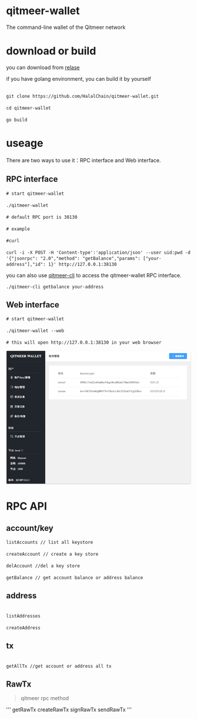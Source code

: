 # qitmeer-wallet
The command-line wallet of the Qitmeer network


# download or build

you can download from [relase](https://github.com/HalalChain/qitmeer-wallet/releases)

if you have golang environment, you can build it by yourself

```

git clone https://github.com/HalalChain/qitmeer-wallet.git

cd qitmeer-wallet

go build

```

# useage

There are two ways to use it：RPC interface and Web interface.


## RPC interface

```
# start qitmeer-wallet

./qitmeer-wallet

# default RPC port is 38130

# example

#curl

curl -i -X POST -H 'Content-type':'application/json' --user uid:pwd -d '{"jsonrpc": "2.0","method": "getBalance","params": ["your-address"],"id": 1}' http://127.0.0.1:38130

```

you can also use [qitmeer-cli](https://github.com/HalalChain/qitmeer-cli) to access the qitmeer-wallet RPC interface.

```
./qitmeer-cli getbalance your-address
```

## Web interface

```
# start qitmeer-wallet

./qitmeer-wallet --web

# this will open http://127.0.0.1:38130 in your web browser

```

![Qitmeer Wallet](assets/wallet-info.png)



# RPC API

## account/key

```
listAccounts // list all keystore

createAccount // create a key store

delAccount //del a key store

getBalance // get account balance or address balance

```

## address

```

listAddresses

createAddress 

```

## tx

```

getAllTx //get account or address all tx

```

## RawTx
> qitmeer rpc method

'''
getRawTx
createRawTx
signRawTx
sendRawTx
'''
